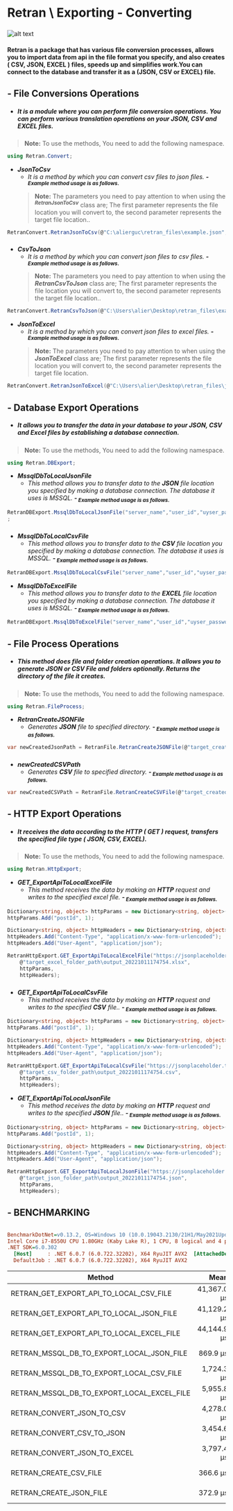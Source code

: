 # Retran \ Exporting - Converting
### 


![alt text](https://github.com/alierguc/git-raw/blob/master/retran_logo_500x500.png?raw=true)

#### **Retran** is a package that has various file conversion processes, allows you to import data from api in the file format you specify, and also creates **( CSV, JSON, EXCEL )** files, speeds up and simplifies work.You can connect to the database and transfer it as a (JSON, CSV or EXCEL) file.


## - File Conversions Operations
- ##### **It is a module where you can perform file conversion operations. You can perform various translation operations on your JSON, CSV and EXCEL files.**
> **Note:** To use the methods, You need to add the following namespace.
```C#
using Retran.Convert;
```
- ***JsonToCsv***
	- *It is a method by which you can convert csv files to json files.*
	***-<sub> Example method usage is as follows.</sub>***
	> **Note:** The parameters you need to pay attention to when using the ***<sup>RetranJsonToCsv</sup>*** class are; The first parameter represents the file location you will convert to, the second parameter represents the target file location..

```C#
RetranConvert.RetranJsonToCsv(@"C:\alierguc\retran_files\example.json", @"C:\alierguc\retran_files\example.csv");
```
### 
	
- ***CsvToJson***
	- *It is a method by which you can convert json files to csv files.*
	***-<sub> Example method usage is as follows.</sub>***
	> **Note:** The parameters you need to pay attention to when using the ***RetranCsvToJson*** class are; The first parameter represents the file location you will convert to, the second parameter represents the target file location..

```C#
RetranConvert.RetranCsvToJson(@"C:\Users\alier\Desktop\retran_files\example.csv", @"C:\Users\alier\Desktop\retran_files\example.json");
```


- ***JsonToExcel***
	- *It is a method by which you can convert json files to excel files.*
	***-<sub> Example method usage is as follows.</sub>***
	> **Note:** The parameters you need to pay attention to when using the ***JsonToExcel*** class are; The first parameter represents the file location you will convert to, the second parameter represents the target file location.

```C#
RetranConvert.RetranJsonToExcel(@"C:\Users\alier\Desktop\retran_files\json_output\output_json_file\output_20221011174754.json",@"C:\Users\alier\Desktop\retran_files\excel_output\output_\output_20221011174754.xlsx");
```

## - Database Export Operations
- ##### **It allows you to transfer the data in your database to your JSON, CSV and Excel files by establishing a database connection.**
> **Note:** To use the methods, You need to add the following namespace.
```C#
using Retran.DBExport;
```

- ***MssqlDbToLocalJsonFile***
	- *This method allows you to transfer data to the **JSON** file location you specified by making a database connection. The database it uses is MSSQL.*
	***-<sub> Example method usage is as follows.</sub>***

```C#
RetranDBExport.MssqlDbToLocalJsonFile("server_name","user_id","uyser_password", "database_name", "table_name", @"C:\alierguc\Retran\json_output\output_json_file\output_20221011174318.json");
;
```
### 
	
- ***MssqlDbToLocalCsvFile***
	- *This method allows you to transfer data to the **CSV** file location you specified by making a database connection. The database it uses is MSSQL.*
	***-<sub> Example method usage is as follows.</sub>***

```C#
RetranDBExport.MssqlDbToLocalCsvFile("server_name","user_id","uyser_password", "database_name", "table_name", @"C:\alierguc\Retran\json_output\output_csv_file\output_20221011174318.csv");
```


- ***MssqlDbToExcelFile***
	- *This method allows you to transfer data to the **EXCEL** file location you specified by making a database connection. The database it uses is MSSQL.*
	***-<sub> Example method usage is as follows.</sub>***

```C#
RetranDBExport.MssqlDbToExcelFile("server_name","user_id","uyser_password", "database_name", "table_name", @"C:\alierguc\Retran\excel_output\output_excel_file\output_20221011174318.xlsx");
```
## - File Process Operations
- ##### **This method does file and folder creation operations. It allows you to generate JSON or CSV File and folders optionally. Returns the directory of the file it creates.**
> **Note:** To use the methods, You need to add the following namespace.
```C#
using Retran.FileProcess;
```

- ***RetranCreateJSONFile***
	- *Generates **JSON** file to specified directory.*
	***-<sub> Example method usage is as follows.</sub>***

```C#
var newCreatedJsonPath = RetranFile.RetranCreateJSONFile(@"target_created_json_path");
```
### 
	
- ***newCreatedCSVPath***
	- *Generates **CSV** file to specified directory.*
	***-<sub> Example method usage is as follows.</sub>***

```C#
var newCreatedCSVPath = RetranFile.RetranCreateCSVFile(@"target_created_csv_path");
```

## - HTTP Export Operations
- ##### **It receives the data according to the HTTP ( GET ) request, transfers the specified file type ( JSON, CSV, EXCEL).**
> **Note:** To use the methods, You need to add the following namespace.
```C#
using Retran.HttpExport;
```

- ***GET_ExportApiToLocalExcelFile***
	- *This method receives the data by making an **HTTP** request and writes to the specified excel file.*
	***-<sub> Example method usage is as follows.</sub>***

```C#
Dictionary<string, object> httpParams = new Dictionary<string, object>();
httpParams.Add("postId", 1);

Dictionary<string, object> httpHeaders = new Dictionary<string, object>();
httpHeaders.Add("Content-Type", "application/x-www-form-urlencoded");
httpHeaders.Add("User-Agent", "application/json");

RetranHttpExport.GET_ExportApiToLocalExcelFile("https://jsonplaceholder.typicode.com", "/comments",
    @"target_excel_folder_path\output_20221011174754.xlsx",
    httpParams,
    httpHeaders);
```
### 
	
- ***GET_ExportApiToLocalCsvFile***
	- *This method receives the data by making an **HTTP** request and writes to the specified **CSV** file..*
	***-<sub> Example method usage is as follows.</sub>***

```C#
Dictionary<string, object> httpParams = new Dictionary<string, object>();
httpParams.Add("postId", 1);

Dictionary<string, object> httpHeaders = new Dictionary<string, object>();
httpHeaders.Add("Content-Type", "application/x-www-form-urlencoded");
httpHeaders.Add("User-Agent", "application/json");

RetranHttpExport.GET_ExportApiToLocalCsvFile("https://jsonplaceholder.typicode.com", "/comments",
    @"target_csv_folder_path\output_20221011174754.csv",
    httpParams,
    httpHeaders);
```

- ***GET_ExportApiToLocalJsonFile***
	- *This method receives the data by making an **HTTP** request and writes to the specified **JSON** file..*
	***-<sub> Example method usage is as follows.</sub>***

```C#
Dictionary<string, object> httpParams = new Dictionary<string, object>();
httpParams.Add("postId", 1);

Dictionary<string, object> httpHeaders = new Dictionary<string, object>();
httpHeaders.Add("Content-Type", "application/x-www-form-urlencoded");
httpHeaders.Add("User-Agent", "application/json");

RetranHttpExport.GET_ExportApiToLocalJsonFile("https://jsonplaceholder.typicode.com", "/comments",
    @"target_json_folder_path\output_20221011174754.json",
    httpParams,
    httpHeaders);
```
## - BENCHMARKING
``` ini

BenchmarkDotNet=v0.13.2, OS=Windows 10 (10.0.19043.2130/21H1/May2021Update)
Intel Core i7-8550U CPU 1.80GHz (Kaby Lake R), 1 CPU, 8 logical and 4 physical cores
.NET SDK=6.0.302
  [Host]     : .NET 6.0.7 (6.0.722.32202), X64 RyuJIT AVX2  [AttachedDebugger]
  DefaultJob : .NET 6.0.7 (6.0.722.32202), X64 RyuJIT AVX2


```
|                                     Method |        Mean |     Error |      StdDev |      Median |     Gen0 |     Gen1 |     Gen2 |  Allocated |
|------------------------------------------- |------------:|----------:|------------:|------------:|---------:|---------:|---------:|-----------:|
|    RETRAN_GET_EXPORT_API_TO_LOCAL_CSV_FILE | 41,367.0 μs | 756.92 μs | 1,458.32 μs | 41,104.0 μs |        - |        - |        - |    66.8 KB |
|   RETRAN_GET_EXPORT_API_TO_LOCAL_JSON_FILE | 41,129.2 μs | 816.55 μs | 1,430.12 μs | 40,837.0 μs |        - |        - |        - |   31.42 KB |
|  RETRAN_GET_EXPORT_API_TO_LOCAL_EXCEL_FILE | 44,144.9 μs | 737.06 μs |   653.38 μs | 44,172.4 μs | 750.0000 | 166.6667 |        - | 3854.27 KB |
|  RETRAN_MSSQL_DB_TO_EXPORT_LOCAL_JSON_FILE |    869.9 μs |  31.28 μs |    89.24 μs |    852.8 μs |  15.6250 |   7.8125 |        - |   63.98 KB |
|   RETRAN_MSSQL_DB_TO_EXPORT_LOCAL_CSV_FILE |  1,724.3 μs |  91.87 μs |   265.06 μs |  1,659.4 μs |  29.2969 |   9.7656 |        - |  125.14 KB |
| RETRAN_MSSQL_DB_TO_EXPORT_LOCAL_EXCEL_FILE |  5,955.8 μs | 235.46 μs |   690.57 μs |  5,578.6 μs | 937.5000 | 382.8125 |        - | 4383.74 KB |
|                 RETRAN_CONVERT_JSON_TO_CSV |  4,278.0 μs |  79.26 μs |   186.82 μs |  4,257.5 μs | 351.5625 | 179.6875 |  93.7500 | 2051.53 KB |
|                 RETRAN_CONVERT_CSV_TO_JSON |  3,454.6 μs |  58.29 μs |    51.68 μs |  3,474.7 μs | 273.4375 | 164.0625 | 109.3750 | 1754.58 KB |
|               RETRAN_CONVERT_JSON_TO_EXCEL |  3,797.4 μs |  70.49 μs |    65.93 μs |  3,781.7 μs | 796.8750 | 304.6875 |        - | 3834.64 KB |
|                     RETRAN_CREATE_CSV_FILE |    366.6 μs |   6.71 μs |     5.60 μs |    367.9 μs |        - |        - |        - |    1.01 KB |
|                    RETRAN_CREATE_JSON_FILE |    372.9 μs |   4.96 μs |     4.15 μs |    372.9 μs |        - |        - |        - |    1.03 KB |



